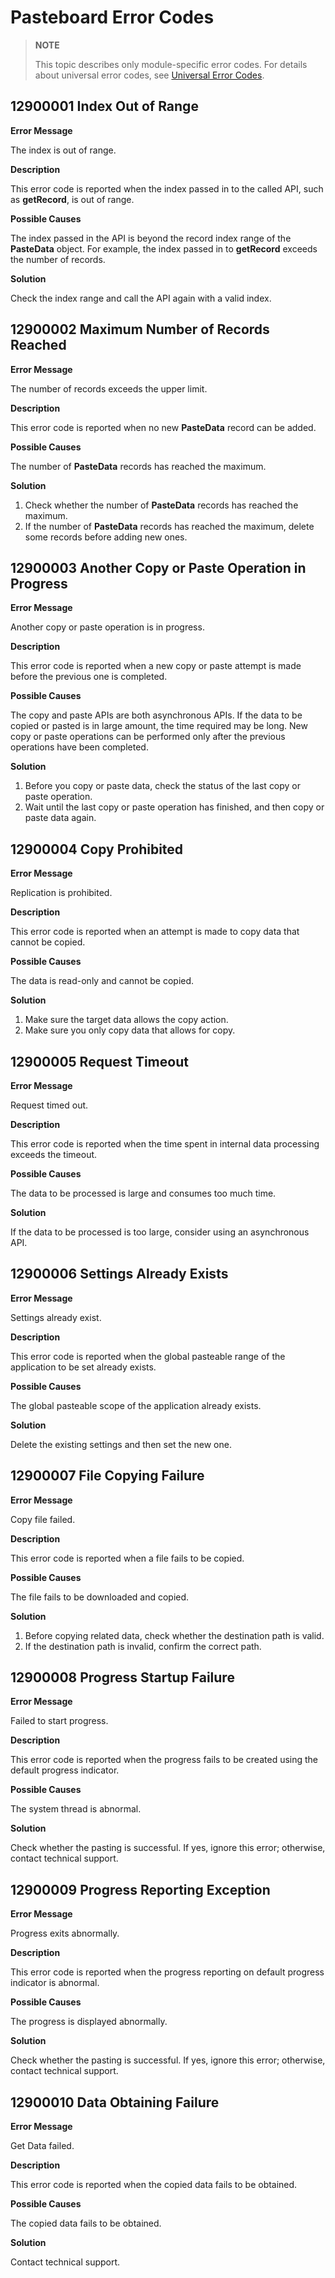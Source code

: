 # Pasteboard Error Codes

> **NOTE**
>
> This topic describes only module-specific error codes. For details about universal error codes, see [Universal Error Codes](../errorcode-universal.md).

## 12900001 Index Out of Range

**Error Message**

The index is out of range.

**Description**

This error code is reported when the index passed in to the called API, such as **getRecord**, is out of range.

**Possible Causes**

The index passed in the API is beyond the record index range of the **PasteData** object. For example, the index passed in to **getRecord** exceeds the number of records.

**Solution**

Check the index range and call the API again with a valid index.

## 12900002 Maximum Number of Records Reached

**Error Message**

The number of records exceeds the upper limit.

**Description**

This error code is reported when no new **PasteData** record can be added.

**Possible Causes**

The number of **PasteData** records has reached the maximum.

**Solution**

1. Check whether the number of **PasteData** records has reached the maximum.
2. If the number of **PasteData** records has reached the maximum, delete some records before adding new ones.

## 12900003 Another Copy or Paste Operation in Progress

**Error Message**

Another copy or paste operation is in progress.

**Description**

This error code is reported when a new copy or paste attempt is made before the previous one is completed.

**Possible Causes**

The copy and paste APIs are both asynchronous APIs. If the data to be copied or pasted is in large amount, the time required may be long. New copy or paste operations can be performed only after the previous operations have been completed.

**Solution**

1. Before you copy or paste data, check the status of the last copy or paste operation.
2. Wait until the last copy or paste operation has finished, and then copy or paste data again.

## 12900004 Copy Prohibited

**Error Message**

Replication is prohibited.

**Description**

This error code is reported when an attempt is made to copy data that cannot be copied.

**Possible Causes**

The data is read-only and cannot be copied.

**Solution**

1. Make sure the target data allows the copy action.
2. Make sure you only copy data that allows for copy.

## 12900005 Request Timeout

**Error Message**

Request timed out.

**Description**

This error code is reported when the time spent in internal data processing exceeds the timeout.

**Possible Causes**

The data to be processed is large and consumes too much time.

**Solution**

If the data to be processed is too large, consider using an asynchronous API.

## 12900006 Settings Already Exists

**Error Message**

Settings already exist.

**Description**

This error code is reported when the global pasteable range of the application to be set already exists.

**Possible Causes**

The global pasteable scope of the application already exists.

**Solution**

Delete the existing settings and then set the new one.

## 12900007 File Copying Failure

**Error Message**

Copy file failed.

**Description**

This error code is reported when a file fails to be copied.

**Possible Causes**

The file fails to be downloaded and copied.

**Solution**

1. Before copying related data, check whether the destination path is valid.
2. If the destination path is invalid, confirm the correct path.

## 12900008 Progress Startup Failure

**Error Message**

Failed to start progress.

**Description**

This error code is reported when the progress fails to be created using the default progress indicator.

**Possible Causes**

The system thread is abnormal.

**Solution**

Check whether the pasting is successful. If yes, ignore this error; otherwise, contact technical support.

## 12900009 Progress Reporting Exception

**Error Message**

Progress exits abnormally.

**Description**

 This error code is reported when the progress reporting on default progress indicator is abnormal.

**Possible Causes**

The progress is displayed abnormally.

**Solution**

Check whether the pasting is successful. If yes, ignore this error; otherwise, contact technical support.

## 12900010 Data Obtaining Failure

**Error Message**

Get Data failed.

**Description**

This error code is reported when the copied data fails to be obtained.

**Possible Causes**

The copied data fails to be obtained.

**Solution**

Contact technical support.
